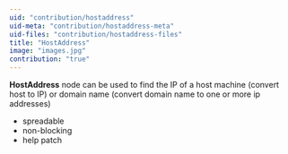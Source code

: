 ```yaml
---
uid: "contribution/hostaddress"
uid-meta: "contribution/hostaddress-meta"
uid-files: "contribution/hostaddress-files"
title: "HostAddress"
image: "images.jpg"
contribution: "true"
---
```


**HostAddress** node can be used to find the IP of a host machine (convert host to IP) or domain name (convert domain name to one or more ip addresses)

* spreadable
* non-blocking
* help patch
